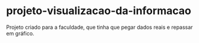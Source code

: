 # projeto-visualizacao-da-informacao
Projeto criado para a faculdade, que tinha que pegar dados reais e repassar em gráfico.
